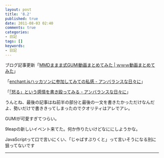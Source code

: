 ```yaml
---
layout: post
title: '8.2'
published: true
date: 2011-08-03 02:40
comments: true
categories:
- 日記
tags: []
keywords:
- 日記
---
```

ブログ記事更新「[MMDままま式GUMI動画まとめてみた | ｗｗｗ動画まとめてみた](http://www-video-summary.tumblr.com/post/8375139180/mmd-gumi "MMDままま式GUMI動画まとめてみた | ｗｗｗ動画まとめてみた")」

「[enchant.jsハッカソンに参加してみての私感 - アンバランスな日々に](http://d.hatena.ne.jp/soramugi/20110802/1312285879 "enchant.jsハッカソンに参加してみての私感 - アンバランスな日々に")」

「[「怒る」という感情を書き殴ってみる - アンバランスな日々に](http://d.hatena.ne.jp/soramugi/20110802/1312303345 "「怒る」という感情を書き殴ってみる - アンバランスな日々に")」

うんとね、最後の記事はね前半の部分と最後の一文を書きたかっただけなんだよ、勢いだけで書ききってしまったのでクオリティはアレでアレ。

GUMIが可愛すぎてつらい。

9leapの新しいイベント来てた。何か作りたいけどなににしようかな。

JavaScriptって口で言いにくい、「じゃばすぷりくと」って言いそうになる別に狙ってないです

---

